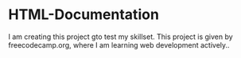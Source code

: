 # HTML-Documentation
I am creating this project gto test my skillset. This project is given by freecodecamp.org, where I am learning web development actively..
